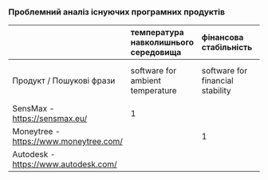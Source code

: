 ﻿### Проблемний аналіз існуючих програмних продуктів

|   |температура навколишнього середовища|фінансова стабільність|створення скульптур|Тип ліцензії|Примітка|
|:- |:-                   |:-                    |:-                |:-          |:-      |
|Продукт / Пошукові фрази|software for ambient temperature|software for financial stability|software for creation of sculpting|||
|SensMax - https://sensmax.eu/|1|||Proprietary||
|Moneytree - https://www.moneytree.com/||1||Shareware||
|Autodesk - https://www.autodesk.com/|||1|Shareware||

